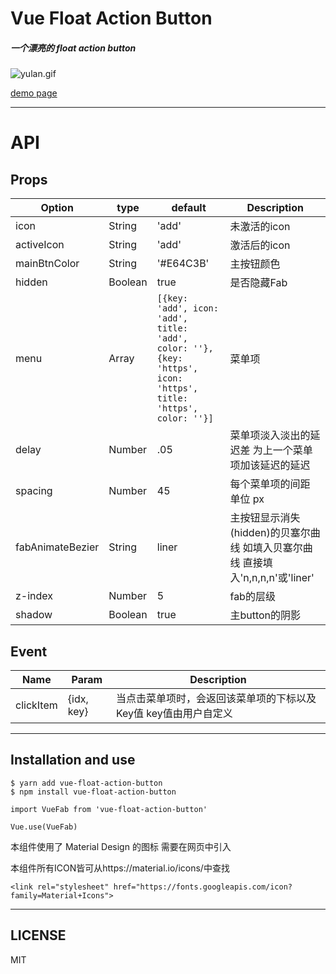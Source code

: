 # Vue Float Action Button


##### 一个漂亮的 float action button

![yulan.gif](http://upload-images.jianshu.io/upload_images/5738345-b97a517b5fe5f794.gif?imageMogr2/auto-orient/strip%7CimageView2/2/w/1240)  

[demo page](http://htmlpreview.github.io/?https://github.com/a62527776a/vue-fab/blob/dev/demo/dist/index.html)

***

# API


## Props

| Option |  type  |  default  | Description |
| ------ | ------ | --------  | ----------  |
|  icon  | String |  'add' |  未激活的icon     |
| activeIcon | String | 'add' | 激活后的icon |
|mainBtnColor|String|'#E64C3B'| 主按钮颜色|
|hidden| Boolean | true | 是否隐藏Fab |
|menu| Array | ``` [{key: 'add', icon: 'add', title: 'add', color: ''}, {key: 'https', icon: 'https', title: 'https', color: ''}] ``` | 菜单项 |
|delay|Number|.05| 菜单项淡入淡出的延迟差 为上一个菜单项加该延迟的延迟 |
|spacing| Number|45|每个菜单项的间距 单位 px|
|fabAnimateBezier | String | liner | 主按钮显示消失(hidden)的贝塞尔曲线 如填入贝塞尔曲线 直接填入'n,n,n,n'或'liner'  |
|z-index|Number|5|fab的层级|
|shadow | Boolean | true | 主button的阴影|

## Event

|    Name   |   Param   | Description |
| ----      | -------  | ----------- |
| clickItem | {idx, key} | 当点击菜单项时，会返回该菜单项的下标以及Key值 key值由用户自定义 |

***

## Installation and use

```
$ yarn add vue-float-action-button
$ npm install vue-float-action-button
```

```
import VueFab from 'vue-float-action-button'

Vue.use(VueFab)
```

本组件使用了 Material Design 的图标 需要在网页中引入   

本组件所有ICON皆可从https://material.io/icons/中查找
```
<link rel="stylesheet" href="https://fonts.googleapis.com/icon?family=Material+Icons">
``` 


***
## LICENSE
MIT